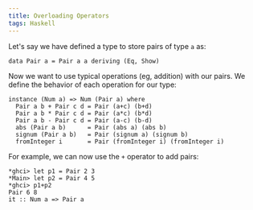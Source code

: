 ```yaml
---
title: Overloading Operators
tags: Haskell
---
```


Let's say we have defined a type to store pairs of type `a` as:

    data Pair a = Pair a a deriving (Eq, Show)

Now we want to use typical operations (eg, addition) with our pairs. We
define the behavior of each operation for our type:

    instance (Num a) => Num (Pair a) where
      Pair a b + Pair c d = Pair (a+c) (b+d)
      Pair a b * Pair c d = Pair (a*c) (b*d)
      Pair a b - Pair c d = Pair (a-c) (b-d)
      abs (Pair a b)      = Pair (abs a) (abs b)
      signum (Pair a b)   = Pair (signum a) (signum b) 
      fromInteger i       = Pair (fromInteger i) (fromInteger i)

For example, we can now use the `+` operator to add pairs:

    *ghci> let p1 = Pair 2 3
    *Main> let p2 = Pair 4 5
    *ghci> p1+p2
    Pair 6 8
    it :: Num a => Pair a
